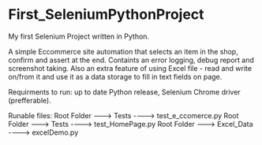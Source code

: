 # First_SeleniumPythonProject



My first Selenium Project written in Python.

A simple Eccommerce site automation that selects an item in the shop, confirm and assert at the end.
Containts an error logging, debug report and screenshot taking.
Also an extra feature of using Excel file - read and write on/from it and use it as a data storage to fill in text fields on page.


Requirments to run:
up to date Python release, Selenium Chrome driver (prefferable).



Runable files:
Root Folder ---> Tests ----> test_e_ccomerce.py
Root Folder ---> Tests ----> test_HomePage.py
Root Folder ---> Excel_Data ----> excelDemo.py
